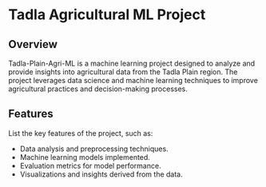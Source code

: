# Tadla Agricultural ML Project

## Overview

Tadla-Plain-Agri-ML is a machine learning project designed to analyze and provide insights into agricultural data from the Tadla Plain region. The project leverages data science and machine learning techniques to improve agricultural practices and decision-making processes.

## Features
List the key features of the project, such as:
- Data analysis and preprocessing techniques.
- Machine learning models implemented.
- Evaluation metrics for model performance.
- Visualizations and insights derived from the data.


